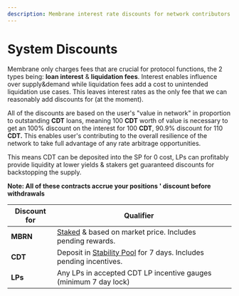 ```yaml
---
description: Membrane interest rate discounts for network contributors
---
```


# System Discounts

Membrane only charges fees that are crucial for protocol functions, the 2 types being: **loan interest** & **liquidation fees**. Interest enables influence over supply\&demand while liquidation fees add a cost to unintended liquidation use cases. This leaves interest rates as the only fee that we can reasonably add discounts for (at the moment).

All of the discounts are based on the user's "value in network" in proportion to outstanding **CDT** loans, meaning 100 **CDT** worth of value is necessary to get an 100% discount on the interest for 100 **CDT**, 90.9% discount for 110 **CDT.** This enables user's contributing to the overall resilience of the network to take full advantage of any rate arbitrage opportunities.

This means CDT can be deposited into the SP for 0 cost, LPs can profitably provide liquidity at lower yields & stakers get guaranteed discounts for backstopping the supply.

**Note: All of these contracts accrue your positions ' discount before withdrawals**

<table><thead><tr><th>Discount for</th><th>Qualifier</th><th data-hidden></th></tr></thead><tbody><tr><td><strong>MBRN</strong></td><td><a href="../smart-contracts/staking.md">Staked</a> &#x26; based on market price. Includes pending rewards.</td><td></td></tr><tr><td><strong>CDT</strong></td><td>Deposit in <a href="../smart-contracts/stability-pool.md">Stability Pool</a> for 7 days. Includes pending incentives.</td><td></td></tr><tr><td><strong>LPs</strong></td><td>Any LPs in accepted CDT LP incentive gauges (minimum 7 day lock)</td><td></td></tr></tbody></table>

